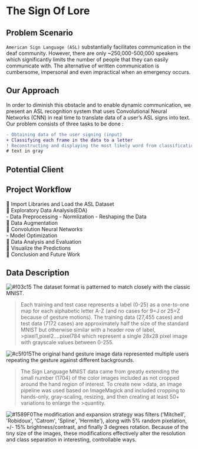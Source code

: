 # The Sign Of Lore

## Problem Scenario

`American Sign Language (ASL)` substantially facilitates communication in the deaf community. However, there are only ~250,000-500,000 speakers which significantly limits the number of people that they can easily communicate with. The alternative of written communication is cumbersome, impersonal and even impractical when an emergency occurs.

## Our Approach 

 In order to
diminish this obstacle and to enable dynamic communication, we present an ASL recognition system that uses Convolutional Neural Networks (CNN) in real time to translate data of a user’s ASL signs into text. Our problem consists of three tasks to be done :

```diff
- Obtaining data of the user signing (input)
+ Classifying each frame in the data to a letter
! Reconstructing and displaying the most likely word from classification scores (output)
# text in gray

```
## Potential Client

## Project Workflow

:pushpin: Import Libraries and Load the ASL Dataset <br />
:pushpin: Exploratory Data Analysis(EDA) <br />
      - Data Preprocessing
      - Normlization
      - Reshaping the Data <br />
:pushpin: Data Augmentation  <br />
:pushpin: Convolution Neural Networks <br />
      - Model Optimization <br />
:pushpin: Data Analysis and Evaluation <br />
:pushpin: Visualize the Predictions <br />
:pushpin: Conclusion and Future Work <br />



## Data Description

![#f03c15](https://via.placeholder.com/15/f03c15/000000?text=+) The dataset format is patterned to match closely with the classic MNIST. 

>Each training and test case represents a label (0-25) as a one-to-one map for each alphabetic letter A-Z (and no cases for 9=J or 25=Z because of gesture motions). 
>The training data (27,455 cases) and test data (7172 cases) are approximately half the size of the standard MNIST but otherwise similar with a header row of label, >pixel1,pixel2….pixel784 which represent a single 28x28 pixel image with grayscale values between 0-255. 

![#c5f015](https://via.placeholder.com/15/c5f015/000000?text=+)The original hand gesture image data represented multiple users repeating the gesture against different backgrounds.

>The Sign Language MNIST data came from greatly extending the small number (1704) of the color images included as not cropped around the hand region of interest. To create new >data, an image pipeline was used based on ImageMagick and included cropping to hands-only, gray-scaling, resizing, and then creating at least 50+ variations to enlarge the >quantity. 

![#1589F0](https://via.placeholder.com/15/1589F0/000000?text=+)The modification and expansion strategy was filters ('Mitchell', 'Robidoux', 'Catrom', 'Spline', 'Hermite'), along with 5% random pixelation, +/- 15% brightness/contrast, and finally 3 degrees rotation. Because of the tiny size of the images, these modifications effectively alter the resolution and class separation in interesting, controllable ways.
